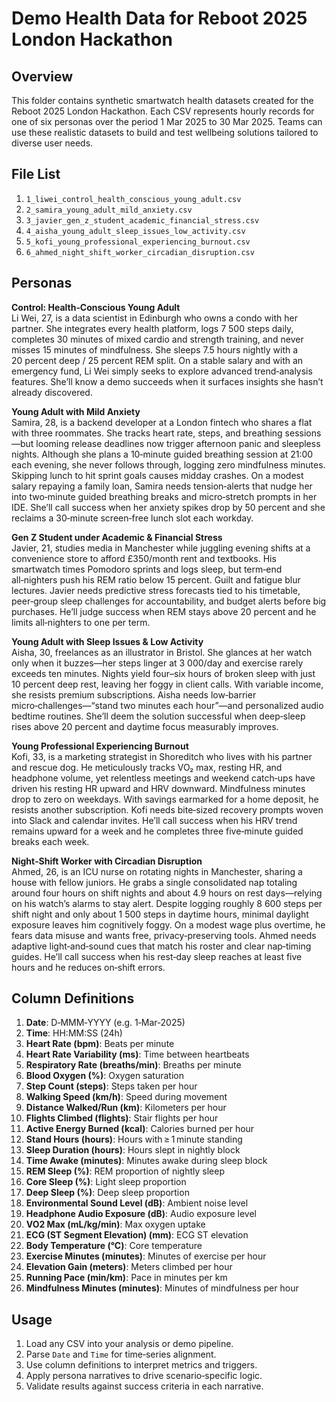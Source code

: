 # Demo Health Data for Reboot 2025 London Hackathon

## Overview
This folder contains synthetic smartwatch health datasets created for the Reboot 2025 London Hackathon. Each CSV represents hourly records for one of six personas over the period 1 Mar 2025 to 30 Mar 2025. Teams can use these realistic datasets to build and test wellbeing solutions tailored to diverse user needs.

## File List
1. `1_liwei_control_health_conscious_young_adult.csv`
2. `2_samira_young_adult_mild_anxiety.csv`
3. `3_javier_gen_z_student_academic_financial_stress.csv`
4. `4_aisha_young_adult_sleep_issues_low_activity.csv`
5. `5_kofi_young_professional_experiencing_burnout.csv`
6. `6_ahmed_night_shift_worker_circadian_disruption.csv`

## Personas

**Control: Health‑Conscious Young Adult**  
Li Wei, 27, is a data scientist in Edinburgh who owns a condo with her partner. She integrates every health platform, logs 7 500 steps daily, completes 30 minutes of mixed cardio and strength training, and never misses 15 minutes of mindfulness. She sleeps 7.5 hours nightly with a 20 percent deep / 25 percent REM split. On a stable salary and with an emergency fund, Li Wei simply seeks to explore advanced trend‑analysis features. She’ll know a demo succeeds when it surfaces insights she hasn’t already discovered.

**Young Adult with Mild Anxiety**  
Samira, 28, is a backend developer at a London fintech who shares a flat with three roommates. She tracks heart rate, steps, and breathing sessions—but looming release deadlines now trigger afternoon panic and sleepless nights. Although she plans a 10‑minute guided breathing session at 21:00 each evening, she never follows through, logging zero mindfulness minutes. Skipping lunch to hit sprint goals causes midday crashes. On a modest salary repaying a family loan, Samira needs tension‑alerts that nudge her into two‑minute guided breathing breaks and micro‑stretch prompts in her IDE. She’ll call success when her anxiety spikes drop by 50 percent and she reclaims a 30‑minute screen‑free lunch slot each workday.

**Gen Z Student under Academic & Financial Stress**  
Javier, 21, studies media in Manchester while juggling evening shifts at a convenience store to afford £350/month rent and textbooks. His smartwatch times Pomodoro sprints and logs sleep, but term‑end all‑nighters push his REM ratio below 15 percent. Guilt and fatigue blur lectures. Javier needs predictive stress forecasts tied to his timetable, peer‑group sleep challenges for accountability, and budget alerts before big purchases. He’ll judge success when REM stays above 20 percent and he limits all‑nighters to one per term.

**Young Adult with Sleep Issues & Low Activity**  
Aisha, 30, freelances as an illustrator in Bristol. She glances at her watch only when it buzzes—her steps linger at 3 000/day and exercise rarely exceeds ten minutes. Nights yield four–six hours of broken sleep with just 10 percent deep rest, leaving her foggy in client calls. With variable income, she resists premium subscriptions. Aisha needs low‑barrier micro‑challenges—“stand two minutes each hour”—and personalized audio bedtime routines. She’ll deem the solution successful when deep‑sleep rises above 20 percent and daytime focus measurably improves.

**Young Professional Experiencing Burnout**  
Kofi, 33, is a marketing strategist in Shoreditch who lives with his partner and rescue dog. He meticulously tracks VO₂ max, resting HR, and headphone volume, yet relentless meetings and weekend catch‑ups have driven his resting HR upward and HRV downward. Mindfulness minutes drop to zero on weekdays. With savings earmarked for a home deposit, he resists another subscription. Kofi needs bite‑sized recovery prompts woven into Slack and calendar invites. He’ll call success when his HRV trend remains upward for a week and he completes three five‑minute guided breaks each week.

**Night‑Shift Worker with Circadian Disruption**  
Ahmed, 26, is an ICU nurse on rotating nights in Manchester, sharing a house with fellow juniors. He grabs a single consolidated nap totaling around four hours on shift nights and about 4.9 hours on rest days—relying on his watch’s alarms to stay alert. Despite logging roughly 8 600 steps per shift night and only about 1 500 steps in daytime hours, minimal daylight exposure leaves him cognitively foggy. On a modest wage plus overtime, he fears data misuse and wants free, privacy‑preserving tools. Ahmed needs adaptive light‑and‑sound cues that match his roster and clear nap‑timing guides. He’ll call success when his rest‑day sleep reaches at least five hours and he reduces on‑shift errors.

## Column Definitions
1. **Date**: D‑MMM‑YYYY (e.g. 1‑Mar‑2025)
2. **Time**: HH:MM:SS (24h)
3. **Heart Rate (bpm)**: Beats per minute
4. **Heart Rate Variability (ms)**: Time between heartbeats
5. **Respiratory Rate (breaths/min)**: Breaths per minute
6. **Blood Oxygen (%)**: Oxygen saturation
7. **Step Count (steps)**: Steps taken per hour
8. **Walking Speed (km/h)**: Speed during movement
9. **Distance Walked/Run (km)**: Kilometers per hour
10. **Flights Climbed (flights)**: Stair flights per hour
11. **Active Energy Burned (kcal)**: Calories burned per hour
12. **Stand Hours (hours)**: Hours with ≥ 1 minute standing
13. **Sleep Duration (hours)**: Hours slept in nightly block
14. **Time Awake (minutes)**: Minutes awake during sleep block
15. **REM Sleep (%)**: REM proportion of nightly sleep
16. **Core Sleep (%)**: Light sleep proportion
17. **Deep Sleep (%)**: Deep sleep proportion
18. **Environmental Sound Level (dB)**: Ambient noise level
19. **Headphone Audio Exposure (dB)**: Audio exposure level
20. **VO2 Max (mL/kg/min)**: Max oxygen uptake
21. **ECG (ST Segment Elevation) (mm)**: ECG ST elevation
22. **Body Temperature (°C)**: Core temperature
23. **Exercise Minutes (minutes)**: Minutes of exercise per hour
24. **Elevation Gain (meters)**: Meters climbed per hour
25. **Running Pace (min/km)**: Pace in minutes per km
26. **Mindfulness Minutes (minutes)**: Minutes of mindfulness per hour

## Usage
1. Load any CSV into your analysis or demo pipeline.
2. Parse `Date` and `Time` for time‑series alignment.
3. Use column definitions to interpret metrics and triggers.
4. Apply persona narratives to drive scenario‑specific logic.
5. Validate results against success criteria in each narrative.
